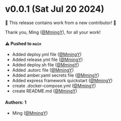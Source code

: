 # v0.0.1 (Sat Jul 20 2024)

:tada: This release contains work from a new contributor! :tada:

Thank you, Ming ([@MmingY](https://github.com/MmingY)), for all your work!

#### ⚠️ Pushed to `main`

- Added deploy.yml file ([@MmingY](https://github.com/MmingY))
- Added release.yml file ([@MmingY](https://github.com/MmingY))
- Added deploy.sh file ([@MmingY](https://github.com/MmingY))
- Added .autorc file ([@MmingY](https://github.com/MmingY))
- Added amber.yaml secrets file ([@MmingY](https://github.com/MmingY))
- Added express framework quickstart ([@MmingY](https://github.com/MmingY))
- create .docker-compose.yml ([@MmingY](https://github.com/MmingY))
- create README.md ([@MmingY](https://github.com/MmingY))

#### Authors: 1

- Ming ([@MmingY](https://github.com/MmingY))
